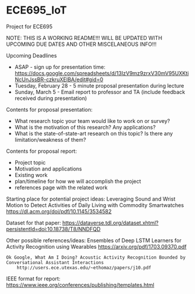 # ECE695_IoT
Project for ECE695

NOTE: THIS IS A WORKING README!!! WILL BE UPDATED WITH UPCOMING DUE DATES AND OTHER MISCELANEOUS INFO!!!

Upcoming Deadlines
- ASAP - sign up for presentation time: https://docs.google.com/spreadsheets/d/13IzV9mz9zrxV30mV95UXKtiNcUnJssBR-czkruXEIBA/edit#gid=0
- Tuesday, February 28 - 5 minute proposal presentation during lecture
- Sunday, March 5 - Email report to professor and TA (include feedback received during presentation)

Contents for proposal presentation:
- What research topic your team would like to work on or survey?
- What is the motivation of this research? Any applications?
- What is the state-of-state-art research on this topic? Is there any limitation/weakness of them?

Contents for proposal report:
- Project topic
- Motivation and applications
- Existing work
- plan/timeline for how we will accomplish the project
- references page with the related work

Starting place for potential project ideas:
Leveraging Sound and Wrist Motion to Detect Activities of Daily Living with Commodity Smartwatches
https://dl.acm.org/doi/pdf/10.1145/3534582

Dataset for that paper:
https://dataverse.tdl.org/dataset.xhtml?persistentId=doi:10.18738/T8/NNDFQD

Other possible references/ideas:
	Ensembles of Deep LSTM Learners for Activity Recognition using Wearables
		https://arxiv.org/pdf/1703.09370.pdf
	
	Ok Google, What Am I Doing? Acoustic Activity Recognition Bounded by Conversational Assistant Interactions
		http://users.ece.utexas.edu/~ethomaz/papers/j10.pdf

IEEE format for report:
https://www.ieee.org/conferences/publishing/templates.html
